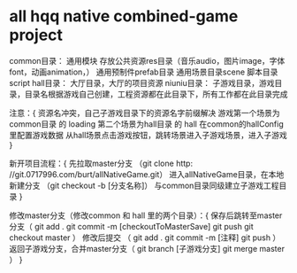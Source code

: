 # all hqq native combined-game project
common目录：
	通用模块
	存放公共资源res目录（音乐audio，图片image，字体font，动画animation，）
	通用预制件prefab目录
	通用场景目录scene
	脚本目录script
hall目录：
	大厅目录，大厅的项目资源
niuniu目录：
	子游戏目录，游戏目录，目录名根据游戏自己创建，工程资源都在此目录下，所有工作都在此目录完成

注意：{
	资源名冲突，自己子游戏目录下的资源名字前缀解决
	游戏第一个场景为common目录 的 loading
	第二个场景为hall目录 的 hall
	在common的hallConfig里配置游戏数据
	从hall场景点击游戏按钮，跳转场景进入子游戏场景，进入子游戏
}

新开项目流程：{
	先拉取master分支 （git clone http: //git.0717996.com/burt/allNativeGame.git）
	进入allNativeGame目录，在本地新建分支 （git checkout -b [分支名称]）
	与common目录同级建立子游戏工程目录
}

修改master分支（修改common 和 hall 里的两个目录）：{
	保存后跳转至master分支（ 
		git add .
		git commit -m [checkoutToMasterSave]
		git push
		git checkout master
	）
	修改后提交 （
		git add .
		git commit -m [注释]
		git push
	）
	返回子游戏分支，合并master分支（
		git branch [子游戏分支]
		git merge master
	）
}



